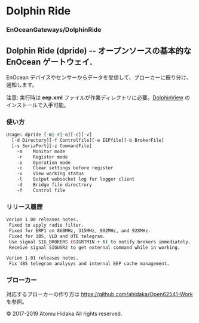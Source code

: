 # Dolphin Ride
### EnOceanGateways/DolphinRide

## Dolphin Ride (dpride) -- オープンソースの基本的な EnOcean ゲートウェイ.

EnOcean デバイスやセンサーからデータを受信して、ブローカーに振り分け、通知します。

注意: 実行時は **eep.xml** ファイルが作業ディレクトリに必要。[DolphinView](https://www.enocean.com/download/) のインストールで入手可能。

### 使い方
```sh 
Usage: dpride [-m|-r|-o][-c][-v]
  [-d Directory][-f Controlfile][-e EEPfile][-b BrokerFile]
  [-s SeriaPort][-z CommandFile]
    -m    Monitor mode
    -r    Register mode
    -o    Operation mode
    -c    Clear settings before register
    -v    View working status
    -l    Output websocket log for logger client
    -d    Bridge file directrory
    -f    Control file
```

### リリース履歴
```sh 
Verion 1.00 releases notes.
 Fixed to apply radio filter.
 Fixed for ERP1 on 868MHz, 315MHz, 902MHz, and 928MHz.
 Fixed for 1BS, VLD and UTE telegram.
 Use signal SIG_BROKERS (SIGRTMIN + 6) to notify brokers immediately. 
 Receive signal SIGUSR2 to get external command while in working.

Verion 1.01 releases notes.
 Fix 4BS telegram analysys and internal EEP cache management.
```

### ブローカー

対応するブローカーの作り方は https://github.com/ahidaka/Open62541-Work を参照。

&copy; 2017-2019 Atomu Hidaka  All rights reserved.
